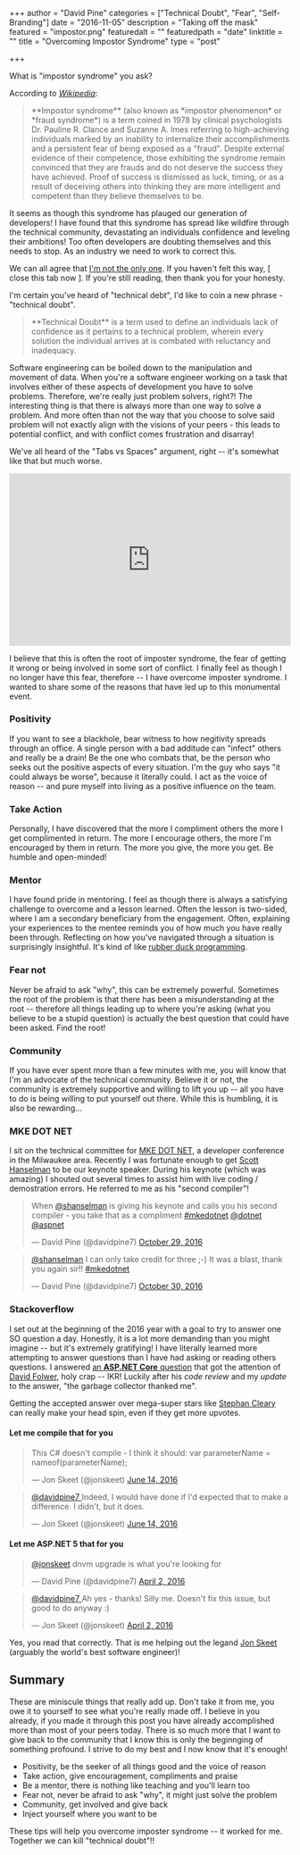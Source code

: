 +++
author = "David Pine"
categories = ["Technical Doubt", "Fear", "Self-Branding"]
date = "2016-11-05"
description = "Taking off the mask"
featured = "impostor.png"
featuredalt = ""
featuredpath = "date"
linktitle = ""
title = "Overcoming Impostor Syndrome"
type = "post"

+++

What is "impostor syndrome" you ask?

According to <cite><a href="https://en.wikipedia.org/wiki/Impostor_syndrome" target="_blank">Wikipedia</a></cite>:

> <p/>**Impostor syndrome** (also known as *impostor phenomenon* or *fraud syndrome*) is a term coined in 1978 by clinical psychologists Dr. Pauline R. Clance and Suzanne A. 
> Imes referring to high-achieving individuals marked by an inability to internalize their accomplishments and a persistent fear of being exposed as a "fraud". 
> Despite external evidence of their competence, those exhibiting the syndrome remain convinced that they are frauds and do not deserve the success they have achieved. 
> Proof of success is dismissed as luck, timing, or as a result of deceiving others into thinking they are more intelligent and competent than they believe themselves to be.

It seems as though this syndrome has plauged our generation of developers! I have found that this syndrome has spread like wildfire through the 
technical community, devastating an individuals confidence and leveling their ambitions! Too often developers are doubting themselves and this needs to stop. As an 
industry we need to work to correct this.

We can all agree that <a href="http://www.hanselman.com/blog/ImAPhonyAreYou.aspx">I'm not the only one</a>. If you haven't felt this way, [ close this tab now ]. If you're still
reading, then thank you for your honesty.

I'm certain you've heard of "technical debt", I'd like to coin a new phrase - "technical doubt".

> <p/>**Technical Doubt** is a term used to define an individuals lack of confidence as it pertains to a technical problem, wherein every solution the individual arrives at is 
> combated with reluctancy and inadequacy.

Software engineering can be boiled down to the manipulation and movement of data. When you're a software engineer working on a task that involves either of these aspects of development 
you have to solve problems. Therefore, we're really just problem solvers, right?! The interesting thing is that there is always more than one way to solve a problem. And more often
than not the way that you choose to solve said problem will not exactly align with the visions of your peers - this leads to potential conflict, and with conflict comes frustration 
and disarray!

We've all heard of the "Tabs vs Spaces" argument, right -- it's somewhat like that but much worse.

<style>
    .iframe_container {
        position: relative;
        padding-bottom: 56.25%; /* 16:9 - this is responsive by adjusting the hight according to the width! */
        padding-top: 25px;
        height: 0;
    }
    .iframe_container iframe {
        position: absolute;
        top: 0;
        left: 0;
        width: 100%;
        height: 100%;
    }
</style>
<div class="iframe_container">
    <iframe src="https://www.youtube.com/embed/cowtgmZuai0" frameborder="0" allowfullscreen></iframe>
</div>

I believe that this is often the root of imposter syndrome, the fear of getting it wrong or being involved in some sort of conflict. I finally feel as though I no longer have this 
fear, therefore -- I have overcome imposter syndrome. I wanted to share some of the reasons that have led up to this monumental event.

### Positivity

If you want to see a blackhole, bear witness to how negitivity spreads through an office. A single person with a bad additude can "infect" others and really be a drain! Be the one
who combats that, be the person who seeks out the positive aspects of every situation. I'm the guy who says "it could always be worse", because it literally could. I act as the voice
of reason -- and pure myself into living as a positive influence on the team.

### Take Action

Personally, I have discovered that the more I compliment others the more I get complimented in return. The more I encourage others, the more I'm encouraged by them in return.
The more you give, the more you get. Be humble and open-minded!

### Mentor

I have found pride in mentoring. I feel as though there is always a satisfying challenge to overcome and a lesson learned. Often the lesson is two-sided, where I am a secondary 
beneficiary from the engagement. Often, explaining your experiences to the mentee reminds you of how much you have really been through. Reflecting on how you've navigated through
a situation is surprisingly insightful. It's kind of like <a href="https://blog.codinghorror.com/rubber-duck-problem-solving/">rubber duck programming</a>.

### Fear not

Never be afraid to ask "why", this can be extremely powerful. Sometimes the root of the problem is that there has been a misunderstanding at the root -- therefore all things 
leading up to where you're asking (what you believe to be a stupid question) is actually the best question that could have been asked. Find the root!

### Community

If you have ever spent more than a few minutes with me, you will know that I'm an advocate of the technical community. Believe it or not, the community is extremely supportive and 
willing to lift you up -- all you have to do is being willing to put yourself out there. While this is humbling, it is also be rewarding...

### MKE DOT NET

I sit on the technical committee for <a href="http://www.mkedotnet.com/">MKE DOT NET</a>, a developer conference in the Milwaukee area. Recently I was fortunate enough to get 
<a href="http://www.hanselman.com/">Scott Hanselman</a> to be our keynote speaker.
During his keynote (which was amazing) I shouted out several times to assist him with live coding / demostration errors. He referred to me as his "second compiler"!

<blockquote class="twitter-tweet" data-lang="en"><p lang="en" dir="ltr">When <a href="https://twitter.com/shanselman">@shanselman</a> is giving his keynote and calls you his second compiler - you take that as a compliment <a href="https://twitter.com/hashtag/mkedotnet?src=hash">#mkedotnet</a> <a href="https://twitter.com/dotnet">@dotnet</a> <a href="https://twitter.com/aspnet">@aspnet</a></p>&mdash; David Pine (@davidpine7) <a href="https://twitter.com/davidpine7/status/792480943416156161">October 29, 2016</a></blockquote>
<script async src="//platform.twitter.com/widgets.js" charset="utf-8"></script>

<script async src="//platform.twitter.com/widgets.js" charset="utf-8"></script>
<blockquote class="twitter-tweet" data-lang="en">
    <p lang="en" dir="ltr">
        <a href="https://twitter.com/shanselman">@shanselman</a> I can only take credit for three ;-) It was a blast, thank you again sir!! 
        <a href="https://twitter.com/hashtag/mkedotnet?src=hash">#mkedotnet</a>
    </p>&mdash; David Pine (@davidpine7) 
    <a href="https://twitter.com/davidpine7/status/792544455635132417">October 30, 2016</a>
</blockquote>

### Stackoverflow

I set out at the beginning of the 2016 year with a goal to try to answer one SO question a day. Honestly, it is a lot more demanding than you might imagine -- but it's extremely 
gratifying! I have literally learned more attempting to answer questions than I have had asking or reading others questions. I answered 
<a href="http://stackoverflow.com/a/40045456/2410379">an **ASP.NET Core** question</a> that got the attention of <a href="http://davidfowl.com/">David Folwer</a>, holy crap -- IKR!
Luckily after his _code review_ and my _update_ to the answer, "the garbage collector thanked me".

Getting the accepted answer over mega-super stars like <a href="http://stackoverflow.com/a/36950086/2410379">Stephan Cleary</a> can really make your head spin, even if they get more upvotes.

#### Let me compile that for you

<blockquote class="twitter-tweet" data-lang="en">
<p lang="en" dir="ltr">This C# doesn&#39;t compile - I think it should: var parameterName = nameof(parameterName);
</p>&mdash; Jon Skeet (@jonskeet) 
<a href="https://twitter.com/jonskeet/status/742718249725480960">June 14, 2016
</a>
</blockquote>
<blockquote class="twitter-tweet" data-lang="en">
<p lang="en" dir="ltr">
<a href="https://twitter.com/davidpine7">@davidpine7
</a> Indeed, I would have done if I&#39;d expected that to make a difference. I didn&#39;t, but it does.
</p>&mdash; Jon Skeet (@jonskeet) 
<a href="https://twitter.com/jonskeet/status/742739271107366912">June 14, 2016
</a>
</blockquote>

#### Let me ASP.NET 5 that for you

<blockquote class="twitter-tweet" data-lang="en">
<p lang="en" dir="ltr">
<a href="https://twitter.com/jonskeet">@jonskeet</a> dnvm upgrade is what you&#39;re looking for
</p>&mdash; David Pine (@davidpine7) 
<a href="https://twitter.com/davidpine7/status/716378423824945152">April 2, 2016
</a>
</blockquote>
<blockquote class="twitter-tweet" data-lang="en">
<p lang="en" dir="ltr"><a href="https://twitter.com/davidpine7">@davidpine7
</a> Ah yes - thanks! Silly me. Doesn&#39;t fix this issue, but good to do anyway :)
</p>&mdash; Jon Skeet (@jonskeet) 
<a href="https://twitter.com/jonskeet/status/716382973671706628">April 2, 2016
</a>
</blockquote>

Yes, you read that correctly. That is me helping out the legand <a href="http://stackoverflow.com/users/22656/jon-skeet">Jon Skeet</a> (arguably the world's best software engineer)!

## Summary

These are miniscule things that really add up. Don't take it from me, you owe it to yourself to see what you're really made off. I believe in you already, if you made it through this 
post you have already accomplished more than most of your peers today. There is so much more that I want to give back to the community that I know this is only the beginnging of 
something profound. I strive to do my best and I now know that it's enough!

 - Positivity, be the seeker of all things good and the voice of reason
 - Take action, give encouragement, compliments and praise
 - Be a mentor, there is nothing like teaching and you'll learn too
 - Fear not, never be afraid to ask "why", it might just solve the problem 
 - Community, get involved and give back
 - Inject yourself where you want to be

These tips will help you overcome imposter syndrome -- it worked for me. Together we can kill "technical doubt"!!